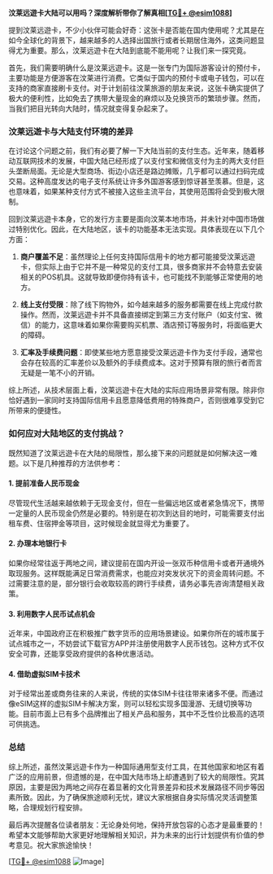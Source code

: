 **汶莱远遊卡大陆可以用吗？深度解析带你了解真相[[TG💪+ @esim1088](https://t.me/s/esim1088)]**

提到汶莱远遊卡，不少小伙伴可能会好奇：这张卡是否能在国内使用呢？尤其是在如今全球化的背景下，越来越多的人选择出国旅行或者长期居住海外，这类问题显得尤为重要。那么，汶莱远遊卡在大陆到底能不能用呢？让我们来一探究竟。

首先，我们需要明确什么是汶莱远遊卡。这是一张专门为国际游客设计的预付卡，主要功能是方便游客在汶莱进行消费。它类似于国内的预付卡或电子钱包，可以在支持的商家直接刷卡支付。对于计划前往汶莱旅游的朋友来说，这张卡确实提供了极大的便利性，比如免去了携带大量现金的麻烦以及兑换货币的繁琐步骤。然而，当我们把目光转向大陆时，情况就变得复杂起来了。

### 汶莱远遊卡与大陆支付环境的差异

在讨论这个问题之前，我们有必要了解一下大陆当前的支付生态。近年来，随着移动互联网技术的发展，中国大陆已经形成了以支付宝和微信支付为主的两大支付巨头垄断局面。无论是大型商场、街边小店还是路边摊贩，几乎都可以通过扫码完成交易。这种高度发达的电子支付系统让许多外国游客感到惊讶甚至羡慕。但是，这也意味着，如果某种支付方式不被接入这些主流平台，其使用范围将会受到极大限制。

回到汶莱远遊卡本身，它的发行方主要是面向汶莱本地市场，并未针对中国市场做过特别优化。因此，在大陆地区，该卡的功能基本无法实现。具体表现在以下几个方面：

1. **商户覆盖不足**：虽然理论上任何支持国际信用卡的地方都可能接受汶莱远遊卡，但实际上由于它并不是一种常见的支付工具，很多商家并不会特意去安装相关的POS机具。这就导致即便你持有该卡，也可能找不到能够正常使用的地方。
   
2. **线上支付受限**：除了线下购物外，如今越来越多的服务都需要在线上完成付款操作。然而，汶莱远遊卡并不具备直接绑定到第三方支付账户（如支付宝、微信）的能力，这意味着如果你需要购买机票、酒店预订等服务时，将面临更大的障碍。

3. **汇率及手续费问题**：即使某些地方愿意接受汶莱远遊卡作为支付手段，通常也会存在较高的汇率差价以及额外的手续费成本。这对于预算有限的旅行者而言无疑是一笔不小的开销。

综上所述，从技术层面上看，汶莱远遊卡在大陆的实际应用场景非常有限。除非你恰好遇到一家同时支持国际信用卡且愿意降低费用的特殊商户，否则很难享受到它所带来的便捷性。

### 如何应对大陆地区的支付挑战？

既然知道了汶莱远遊卡在大陆的局限性，那么接下来的问题就是如何解决这一难题。以下是几种推荐的方法供参考：

#### 1. 提前准备人民币现金
尽管现代生活越来越依赖于无现金支付，但在一些偏远地区或者紧急情况下，携带一定量的人民币现金仍然是必要的。特别是在初次到达目的地时，可能需要支付出租车费、住宿押金等项目，这时候现金就显得尤为重要了。

#### 2. 办理本地银行卡
如果你经常往返于两地之间，建议提前在国内开设一张双币种信用卡或者开通境外取现服务。这样既能满足日常消费需求，也能应对突发状况下的资金周转问题。不过需要注意的是，部分银行会收取较高的跨行手续费，请务必事先咨询清楚相关政策。

#### 3. 利用数字人民币试点机会
近年来，中国政府正在积极推广数字货币的应用场景建设。如果你所在的城市属于试点城市之一，不妨尝试下载官方APP并注册使用数字人民币钱包。这种方式不仅安全可靠，还能享受政府提供的各种优惠活动。

#### 4. 借助虚拟SIM卡技术
对于经常出差或商务往来的人来说，传统的实体SIM卡往往带来诸多不便。而通过像eSIM这样的虚拟SIM卡解决方案，则可以轻松实现多国漫游、无缝切换等功能。目前市面上已有多个品牌推出了相关产品和服务，其中不乏性价比极高的选项可供挑选。

### 总结

综上所述，虽然汶莱远遊卡作为一种国际通用型支付工具，在其他国家和地区有着广泛的应用前景，但遗憾的是，在中国大陆市场上却遭遇到了较大的局限性。究其原因，主要是因为两地之间存在着显著的文化背景差异和技术发展路径不同步等因素所致。因此，为了确保旅途顺利无忧，建议大家根据自身实际情况灵活调整策略，合理规划行程安排。

最后再次提醒各位读者朋友：无论身处何地，保持开放包容的心态才是最重要的！希望本文能够帮助大家更好地理解相关知识，并为未来的出行计划提供有价值的参考意见。祝大家旅途愉快！

[[TG💪+ @esim1088](https://t.me/s/esim1088) ![Image](https://i.postimg.cc/4NQfJmqS/Snipaste-2025-05-13-00-14-12.png)]